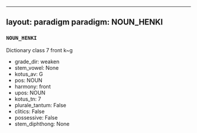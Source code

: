 
---
layout: paradigm
paradigm: NOUN_HENKI
---
### ` NOUN_HENKI `

Dictionary class 7 front k~g
* grade_dir: weaken
* stem_vowel: None
* kotus_av: G
* pos: NOUN
* harmony: front
* upos: NOUN
* kotus_tn: 7
* plurale_tantum: False
* clitics: False
* possessive: False
* stem_diphthong: None
